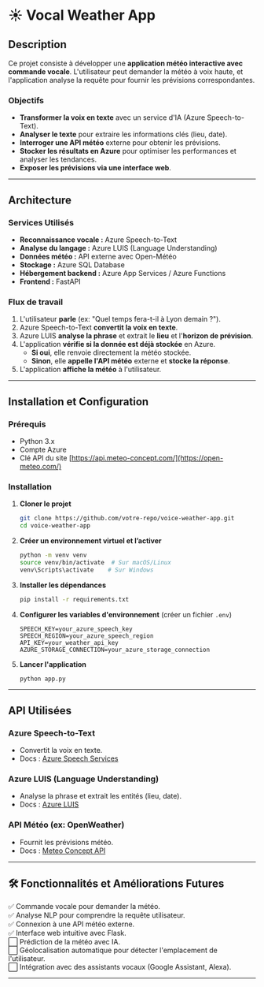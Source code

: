 # ☀️ Vocal Weather App

## Description
Ce projet consiste à développer une **application météo interactive avec commande vocale**. L'utilisateur peut demander la météo à voix haute, et l'application analyse la requête pour fournir les prévisions correspondantes.

### Objectifs
- **Transformer la voix en texte** avec un service d'IA (Azure Speech-to-Text).
- **Analyser le texte** pour extraire les informations clés (lieu, date).
- **Interroger une API météo** externe pour obtenir les prévisions.
- **Stocker les résultats en Azure** pour optimiser les performances et analyser les tendances.
- **Exposer les prévisions via une interface web**.

---
## Architecture

### Services Utilisés
- **Reconnaissance vocale :** Azure Speech-to-Text
- **Analyse du langage :** Azure LUIS (Language Understanding)
- **Données météo :** API externe avec Open-Météo
- **Stockage :** Azure SQL Database
- **Hébergement backend :** Azure App Services / Azure Functions
- **Frontend :** FastAPI

### Flux de travail
1. L'utilisateur **parle** (ex: "Quel temps fera-t-il à Lyon demain ?").
2. Azure Speech-to-Text **convertit la voix en texte**.
3. Azure LUIS **analyse la phrase** et extrait le **lieu** et l'**horizon de prévision**.
4. L'application **vérifie si la donnée est déjà stockée** en Azure.
   - **Si oui**, elle renvoie directement la météo stockée.
   - **Sinon**, elle **appelle l'API météo** externe et **stocke la réponse**.
5. L'application **affiche la météo** à l'utilisateur.

---
## Installation et Configuration

### Prérequis
- Python 3.x
- Compte Azure
- Clé API du site [https://api.meteo-concept.com/](https://open-meteo.com/)

### Installation
1. **Cloner le projet**
   ```sh
   git clone https://github.com/votre-repo/voice-weather-app.git
   cd voice-weather-app
   ```
2. **Créer un environnement virtuel et l’activer**
   ```sh
   python -m venv venv
   source venv/bin/activate  # Sur macOS/Linux
   venv\Scripts\activate    # Sur Windows
   ```
3. **Installer les dépendances**
   ```sh
   pip install -r requirements.txt
   ```
4. **Configurer les variables d'environnement** (créer un fichier `.env`)
   ```env
   SPEECH_KEY=your_azure_speech_key
   SPEECH_REGION=your_azure_speech_region
   API_KEY=your_weather_api_key
   AZURE_STORAGE_CONNECTION=your_azure_storage_connection
   ```
5. **Lancer l'application**
   ```sh
   python app.py
   ```

---
## API Utilisées

### Azure Speech-to-Text
- Convertit la voix en texte.
- Docs : [Azure Speech Services](https://learn.microsoft.com/en-us/azure/ai-services/speech-service/)

### Azure LUIS (Language Understanding)
- Analyse la phrase et extrait les entités (lieu, date).
- Docs : [Azure LUIS](https://learn.microsoft.com/en-us/azure/cognitive-services/luis/)

### API Météo (ex: OpenWeather)
- Fournit les prévisions météo.
- Docs : [Meteo Concept API](https://api.meteo-concept.com/)

---
## 🛠 Fonctionnalités et Améliorations Futures
✅ Commande vocale pour demander la météo.  
✅ Analyse NLP pour comprendre la requête utilisateur.  
✅ Connexion à une API météo externe.  
✅ Interface web intuitive avec Flask.  
⬜ Prédiction de la météo avec IA.  
⬜ Géolocalisation automatique pour détecter l'emplacement de l'utilisateur.  
⬜ Intégration avec des assistants vocaux (Google Assistant, Alexa).  

---


